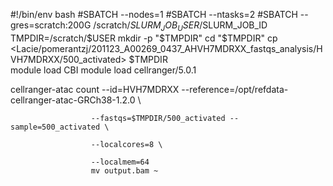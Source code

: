 #!/bin/env bash
#SBATCH --nodes=1
#SBATCH --ntasks=2
#SBATCH --gres=scratch:200G
/scratch/$SLURM_JOB_USER/$SLURM_JOB_ID
TMPDIR=/scratch/$USER
mkdir -p "$TMPDIR"
cd "$TMPDIR"
cp <Lacie/pomerantzj/201123_A00269_0437_AHVH7MDRXX_fastqs_analysis/HVH7MDRXX/500_activated> $TMPDIR         
module load CBI
module load cellranger/5.0.1


cellranger-atac count --id=HVH7MDRXX --reference=/opt/refdata-cellranger-atac-GRCh38-1.2.0 \

                      --fastqs=$TMPDIR/500_activated --sample=500_activated \

                      --localcores=8 \

                      --localmem=64 
                      mv output.bam ~
